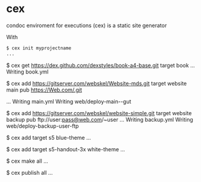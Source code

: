 # cex
condoc enviroment for executions (cex) is a static site generator

With 
```bash
$ cex init myprojectname
...
```

$ cex get https://dex.github.com/dexstyles/book-a4-base.git
target book
...
Writing book.yml

$ cex add https://gitserver.com/webskel/Website-mds.git
target website main pub https://Web.com/.git

...
Writing main.yml
Writing web/deploy-main--gut

$ cex add https://gitserver.com/webskel/website-simple.git
target website backup pub ftp://user:pass@web.com/~user
...
Writing backup.yml
Writing web/deploy-backup-user-ftp

$ cex add target s5 blue-theme
...

$ cex add target s5-handout-3x white-theme
...


$ cex make all
...

$ cex publish all
...
```
